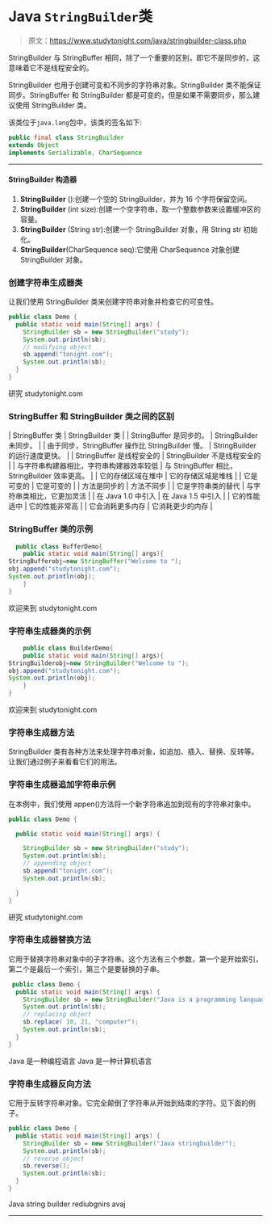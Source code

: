# Java `StringBuilder`类

> 原文：<https://www.studytonight.com/java/stringbuilder-class.php>

StringBuilder 与 StringBuffer 相同，除了一个重要的区别，即它不是同步的，这意味着它不是线程安全的。

StringBuilder 也用于创建可变和不同步的字符串对象。StringBuilder 类不能保证同步。StringBuffer 和 StringBuilder 都是可变的，但是如果不需要同步，那么建议使用 StringBuilder 类。

该类位于`java.lang`包中，该类的签名如下:

```java
public final class StringBuilder
extends Object
implements Serializable, CharSequence 
```

* * *

#### StringBuilder 构造器

1.  **StringBuilder** ():创建一个空的 StringBuilder，并为 16 个字符保留空间。
2.  **StringBuilder** (int size):创建一个空字符串，取一个整数参数来设置缓冲区的容量。
3.  **StringBuilder** (String str):创建一个 StringBuilder 对象，用 String str 初始化。
4.  **StringBuilder**(CharSequence seq):它使用 CharSequence 对象创建 StringBuilder 对象。

### 创建字符串生成器类

让我们使用 StringBuilder 类来创建字符串对象并检查它的可变性。

```java
public class Demo {
  public static void main(String[] args) {
    StringBuilder sb = new StringBuilder("study");
    System.out.println(sb);
    // modifying object
    sb.append("tonight.com");
    System.out.println(sb);
  }
} 
```

研究 studytonight.com

### StringBuffer 和 StringBuilder 类之间的区别

| StringBuffer 类 | StringBuilder 类 |
| StringBuffer 是同步的。 | StringBuilder 未同步。 |
| 由于同步，StringBuffer 操作比 StringBuilder 慢。 | StringBuilder 的运行速度更快。 |
| StringBuffer 是线程安全的 | StringBuilder 不是线程安全的 |
| 与字符串构建器相比，字符串构建器效率较低 | 与 StringBuffer 相比，StringBuilder 效率更高。 |
| 它的存储区域在堆中 | 它的存储区域是堆栈 |
| 它是可变的 | 它是可变的 |
| 方法是同步的 | 方法不同步 |
| 它是字符串类的替代 | 与字符串类相比，它更加灵活 |
| 在 Java 1.0 中引入 | 在 Java 1.5 中引入 |
| 它的性能适中 | 它的性能非常高 |
| 它会消耗更多内存 | 它消耗更少的内存 |

### StringBuffer 类的示例

```java
  public class BufferDemo{
    public static void main(String[] args){  
StringBufferobj=new StringBuffer("Welcome to ");  
obj.append("studytonight.com");  
System.out.println(obj);  
    }  
} 

```

欢迎来到 studytonight.com

### 字符串生成器类的示例

```java
    public class BuilderDemo{
    public static void main(String[] args){  
StringBuilderobj=new StringBuilder("Welcome to ");  
obj.append("studytonight.com");  
System.out.println(obj);  
    }  
} 

```

欢迎来到 studytonight.com

### 字符串生成器方法

StringBuilder 类有各种方法来处理字符串对象，如追加、插入、替换、反转等。让我们通过例子来看看它们的用法。

### 字符串生成器追加字符串示例

在本例中，我们使用 appen()方法将一个新字符串追加到现有的字符串对象中。

```java
public class Demo {

  public static void main(String[] args) {

    StringBuilder sb = new StringBuilder("study");
    System.out.println(sb);
    // appending object
    sb.append("tonight.com");
    System.out.println(sb);

  }
} 
```

研究 studytonight.com

### 字符串生成器替换方法

它用于替换字符串对象中的子字符串。这个方法有三个参数，第一个是开始索引，第二个是最后一个索引，第三个是要替换的子串。

```java
 public class Demo {
  public static void main(String[] args) {
    StringBuilder sb = new StringBuilder("Java is a programming language");
    System.out.println(sb);
    // replacing object
    sb.replace( 10, 21, "computer");
    System.out.println(sb);
  }
} 
```

Java 是一种编程语言 Java 是一种计算机语言

### 字符串生成器反向方法

它用于反转字符串对象。它完全颠倒了字符串从开始到结束的字符。见下面的例子。

```java
public class Demo {
  public static void main(String[] args) {
    StringBuilder sb = new StringBuilder("Java stringbuilder");
    System.out.println(sb);
    // reverse object
    sb.reverse();
    System.out.println(sb);
  }
}
```

Java string builder rediubgnirs avaj

* * *